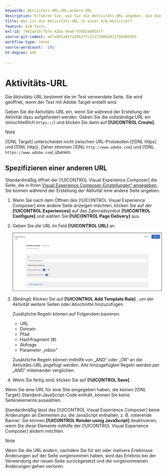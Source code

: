 ```yaml
---
keywords: Aktivitäts-URL;URL;andere URL
description: Erfahren Sie, wie Sie die Aktivitäts-URL angeben, die die Seite bestimmt, die im Test verwendet wird und die geöffnet wird, wenn der Test mit entworfen wird [!DNL Adobe Target].
title: Was ist die Aktivitäts-URL in einer A/B-Aktivität?
feature: A/B Tests
exl-id: 7482ae10-fb7e-42ba-9ea0-97b82ed85bff
source-git-commit: eb7e892a85fa3952ffc22172085d421756d0dfb5
workflow-type: tm+mt
source-wordcount: '291'
ht-degree: 44%

---
```


# Aktivitäts-URL

Die Aktivitäts-URL bestimmt die im Test verwendete Seite. Sie wird geöffnet, wenn der Test mit Adobe Target erstellt wird.

Geben Sie die Aktivitäts-URL ein, wenn Sie während der Erstellung der Aktivität dazu aufgefordert werden. Geben Sie die vollständige URL ein (einschließlich `https://`) und klicken Sie dann auf **[!UICONTROL Create]**.

>[!NOTE]
>
>[!DNL Target] unterscheidet nicht zwischen URL-Protokollen ([!DNL https] und [!DNL http]). Daher stimmen [!DNL `http://www.adobe.com`] und [!DNL `https://www.adobe.com`] überein.

## Spezifizieren einer anderen URL

Standardmäßig öffnet der [!UICONTROL Visual Experience Composer] die Seite, die in Ihren [Visual Experience Composer-Einstellungen“ angegeben &#x200B;](/help/main/administrating-target/visual-experience-composer-set-up.md). Sie können während der Erstellung der Aktivität eine andere Seite angeben.

1. Wenn Sie nach dem Öffnen des [!UICONTROL Visual Experience Composer] eine andere Seite anzeigen möchten, klicken Sie auf der **[!UICONTROL Experiences]** auf das Zahnradsymbol **[!UICONTROL Configure]** und wählen Sie **[!UICONTROL Page Delivery]** aus.

1. Geben Sie die URL im Feld **[!UICONTROL URL]** an.

   ![Dialogfeld „Seitenbereitstellung“](/help/main/c-activities/t-test-ab/t-test-create-ab/assets/url-config-new.png)

1. (Bedingt) Klicken Sie auf **[!UICONTROL Add Template Rule]** , um der Aktivität weitere Seiten oder Abschnitte hinzuzufügen.

   Zusätzliche Regeln können auf Folgendem basieren:

   * URL
   * Domain
   * Pfad
   * Hashfragment (#)
   * Abfrage
   * Parameter „mbox“

   Zusätzliche Regeln können mithilfe von „AND“ oder „OR“ an die Aktivitäts-URL angefügt werden. Alle hinzugefügten Regeln werden per „AND“ miteinander verglichen.

1. Wenn Sie fertig sind, klicken Sie auf **[!UICONTROL Save]** .

Wenn Sie eine URL für eine Site eingegeben haben, die keinen [!DNL Target]-Standard-JavaScript-Code enthält, können Sie keine Seitenelemente auswählen.

Standardmäßig lässt das [!UICONTROL Visual Experience Composer] keine Änderungen an Elementen zu, die JavaScript enthalten, z. B. rotierende Banner. Sie können **[!UICONTROL Render using JavaScript]** deaktivieren, wenn Sie diese Elemente mithilfe der [!UICONTROL Visual Experience Composer] ändern möchten.

>[!NOTE]
>
>Wenn Sie die URL ändern, nachdem Sie für ein oder mehrere Erlebnisse Änderungen auf der Seite vorgenommen haben, wird das Erlebnis bei der Verwendung der neuen Seite zurückgesetzt und die vorgenommenen Änderungen gehen verloren.
